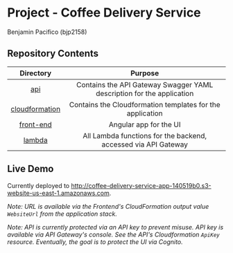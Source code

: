 # Project - Coffee Delivery Service

Benjamin Pacifico (bjp2158)

## Repository Contents

| Directory | Purpose |
| :-------: | :-----: |
| [api](./api) | Contains the API Gateway Swagger YAML description for the application |
| [cloudformation](./cloudformation) | Contains the Cloudformation templates for the application |
| [front-end](./front-end) | Angular app for the UI |
| [lambda](./lambda) | All Lambda functions for the backend, accessed via API Gateway |

## Live Demo

Currently deployed to http://coffee-delivery-service-app-140519b0.s3-website-us-east-1.amazonaws.com.

*Note: URL is available via the Frontend's CloudFormation output value `WebsiteUrl` from the application stack.*

*Note: API is currently protected via an API key to prevent misuse. API key is available via API Gateway's console. See the API's Cloudformation `ApiKey` resource. Eventually, the goal is to protect the UI via Cognito.*

